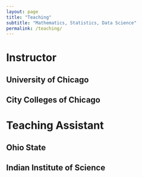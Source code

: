 ```yaml
---
layout: page
title: "Teaching"
subtitle: "Mathematics, Statistics, Data Science"
permalink: /teaching/
---
```


# Instructor
## University of Chicago 


## City Colleges of Chicago 

# Teaching Assistant
## Ohio State


## Indian Institute of Science
